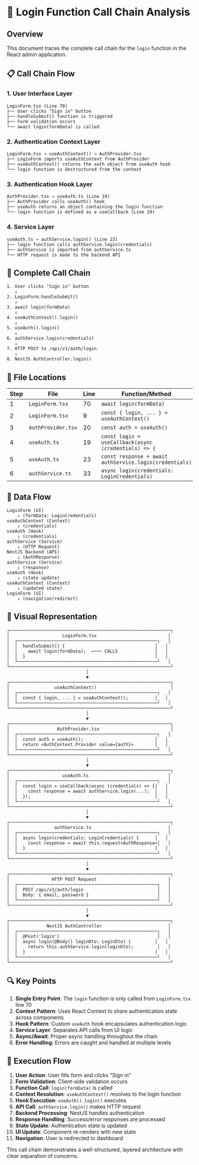 # 🔗 Login Function Call Chain Analysis

## Overview
This document traces the complete call chain for the `login` function in the React admin application.

## 📋 Call Chain Flow

### 1. **User Interface Layer**
```
LoginForm.tsx (Line 70)
├── User clicks "Sign in" button
├── handleSubmit() function is triggered
├── Form validation occurs
└── await login(formData) is called
```

### 2. **Authentication Context Layer**
```
LoginForm.tsx → useAuthContext() → AuthProvider.tsx
├── LoginForm imports useAuthContext from AuthProvider
├── useAuthContext() returns the auth object from useAuth hook
└── login function is destructured from the context
```

### 3. **Authentication Hook Layer**
```
AuthProvider.tsx → useAuth.ts (Line 19)
├── AuthProvider calls useAuth() hook
├── useAuth returns an object containing the login function
└── login function is defined as a useCallback (Line 19)
```

### 4. **Service Layer**
```
useAuth.ts → authService.login() (Line 23)
├── login function calls authService.login(credentials)
├── authService is imported from authService.ts
└── HTTP request is made to the backend API
```

## 🎯 Complete Call Chain

```
1. User clicks "Sign in" button
   ↓
2. LoginForm.handleSubmit() 
   ↓
3. await login(formData) 
   ↓
4. useAuthContext().login() 
   ↓
5. useAuth().login() 
   ↓
6. authService.login(credentials) 
   ↓
7. HTTP POST to /api/v1/auth/login
   ↓
8. NestJS AuthController.login()
```

## 📁 File Locations

| Step | File | Line | Function/Method |
|------|------|------|----------------|
| 1 | `LoginForm.tsx` | 70 | `await login(formData)` |
| 2 | `LoginForm.tsx` | 9 | `const { login, ... } = useAuthContext()` |
| 3 | `AuthProvider.tsx` | 20 | `const auth = useAuth()` |
| 4 | `useAuth.ts` | 19 | `const login = useCallback(async (credentials) => {` |
| 5 | `useAuth.ts` | 23 | `const response = await authService.login(credentials)` |
| 6 | `authService.ts` | 33 | `async login(credentials: LoginCredentials)` |

## 🔄 Data Flow

```
LoginForm (UI)
    ↓ (formData: LoginCredentials)
useAuthContext (Context)
    ↓ (credentials)
useAuth (Hook)
    ↓ (credentials)
authService (Service)
    ↓ (HTTP Request)
NestJS Backend (API)
    ↓ (AuthResponse)
authService (Service)
    ↓ (response)
useAuth (Hook)
    ↓ (state update)
useAuthContext (Context)
    ↓ (updated state)
LoginForm (UI)
    ↓ (navigation/redirect)
```

## 🎨 Visual Representation

```
┌─────────────────────────────────────────────────────────────┐
│                    LoginForm.tsx                           │
│  ┌─────────────────────────────────────────────────────┐   │
│  │  handleSubmit() {                                  │   │
│  │    await login(formData);  ←─── CALLS              │   │
│  │  }                                                 │   │
│  └─────────────────────────────────────────────────────┘   │
└─────────────────────────────────────────────────────────────┘
                              │
                              ▼
┌─────────────────────────────────────────────────────────────┐
│                 useAuthContext()                            │
│  ┌─────────────────────────────────────────────────────┐   │
│  │  const { login, ... } = useAuthContext();          │   │
│  └─────────────────────────────────────────────────────┘   │
└─────────────────────────────────────────────────────────────┘
                              │
                              ▼
┌─────────────────────────────────────────────────────────────┐
│                  AuthProvider.tsx                           │
│  ┌─────────────────────────────────────────────────────┐   │
│  │  const auth = useAuth();                           │   │
│  │  return <AuthContext.Provider value={auth}>        │   │
│  └─────────────────────────────────────────────────────┘   │
└─────────────────────────────────────────────────────────────┘
                              │
                              ▼
┌─────────────────────────────────────────────────────────────┐
│                    useAuth.ts                              │
│  ┌─────────────────────────────────────────────────────┐   │
│  │  const login = useCallback(async (credentials) => {│   │
│  │    const response = await authService.login(...);  │   │
│  │  });                                               │   │
│  └─────────────────────────────────────────────────────┘   │
└─────────────────────────────────────────────────────────────┘
                              │
                              ▼
┌─────────────────────────────────────────────────────────────┐
│                 authService.ts                             │
│  ┌─────────────────────────────────────────────────────┐   │
│  │  async login(credentials: LoginCredentials) {      │   │
│  │    const response = await this.request<AuthResponse>│   │
│  │  }                                                 │   │
│  └─────────────────────────────────────────────────────┘   │
└─────────────────────────────────────────────────────────────┘
                              │
                              ▼
┌─────────────────────────────────────────────────────────────┐
│                HTTP POST Request                           │
│  ┌─────────────────────────────────────────────────────┐   │
│  │  POST /api/v1/auth/login                            │   │
│  │  Body: { email, password }                          │   │
│  └─────────────────────────────────────────────────────┘   │
└─────────────────────────────────────────────────────────────┘
                              │
                              ▼
┌─────────────────────────────────────────────────────────────┐
│              NestJS AuthController                         │
│  ┌─────────────────────────────────────────────────────┐   │
│  │  @Post('login')                                     │   │
│  │  async login(@Body() loginDto: LoginDto) {         │   │
│  │    return this.authService.login(loginDto);         │   │
│  │  }                                                 │   │
│  └─────────────────────────────────────────────────────┘   │
└─────────────────────────────────────────────────────────────┘
```

## 🔍 Key Points

1. **Single Entry Point**: The `login` function is only called from `LoginForm.tsx` line 70
2. **Context Pattern**: Uses React Context to share authentication state across components
3. **Hook Pattern**: Custom `useAuth` hook encapsulates authentication logic
4. **Service Layer**: Separates API calls from UI logic
5. **Async/Await**: Proper async handling throughout the chain
6. **Error Handling**: Errors are caught and handled at multiple levels

## 🚀 Execution Flow

1. **User Action**: User fills form and clicks "Sign in"
2. **Form Validation**: Client-side validation occurs
3. **Function Call**: `login(formData)` is called
4. **Context Resolution**: `useAuthContext()` resolves to the login function
5. **Hook Execution**: `useAuth().login()` executes
6. **API Call**: `authService.login()` makes HTTP request
7. **Backend Processing**: NestJS handles authentication
8. **Response Handling**: Success/error responses are processed
9. **State Update**: Authentication state is updated
10. **UI Update**: Component re-renders with new state
11. **Navigation**: User is redirected to dashboard

This call chain demonstrates a well-structured, layered architecture with clear separation of concerns.


